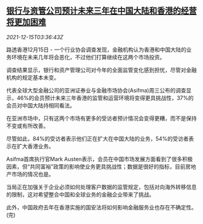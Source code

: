 <!--1639540862000-->
[银行与资管公司预计未来三年在中国大陆和香港的经营将更加困难](https://cn.reuters.com/article/china-hk-bank-am-business-outlook-1215-idCNKBS2IU08V)
------

<div><i>2021-12-15T03:36:43Z</i></div><p>路透香港12月15日 - 一个行业协会调查发现，金融机构认为香港和中国大陆的业务环境在未来几年将会恶化，不过他们打算继续在这两个市场投资。</p><p>调查结果显示，银行和资产管理公司对今年的全面监管变化感到担忧，尽管对金融机构的规定基本未变。</p><p>代表全球大型金融公司的亚洲证券业与金融市场协会(Asifma)周三公布的调查显示，46%的会员预计未来三年香港的监管和运营环境将变得更具挑战性，37%的会员对中国大陆持相同看法。</p><p>在亚洲市场中，只有这两个市场有更多的受访者预计情况会变得更糟，而不是保持不变或有所改善。</p><p>尽管如此，84%的受访者表示他们正在扩大在中国大陆的业务，54%的受访者表示在扩大香港业务。</p><p>Asifma首席执行官Mark Austen表示，会员在中国市场发展方面看到了很多积极因素，但“共同富裕”政策的影响使业务更具挑战性；数据是很好的指标，目前房地产市场的情况也是。</p><p>当局正在加强关于企业必须如何处理客户数据的监管规定，包括对向海外转移信息的限制，这对希望整合中国和全球业务的金融企业带来了挑战。</p><p>此外，中国政府去年在香港实施的国安法将如何影响金融服务业也存在不确定性。(完)</p>
